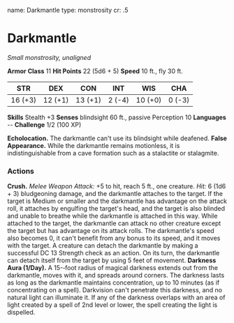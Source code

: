 name: Darkmantle
type: monstrosity
cr: .5

# Darkmantle
_Small monstrosity, unaligned_

**Armor Class** 11
**Hit Points** 22 (5d6 + 5)
**Speed** 10 ft., fly 30 ft.

| STR      | DEX     | CON      | INT     | WIS     | CHA     |
|----------|---------|----------|---------|---------|---------|
| 16 (+3)  | 12 (+1) | 13 (+1)  | 2 (-4)  | 10 (+0) | 0 (-3)  |

**Skills** Stealth +3
**Senses** blindsight 60 ft., passive Perception 10
**Languages** --
**Challenge** 1/2 (100 XP)

**Echolocation.** The darkmantle can't use its blindsight while deafened.
**False Appearance.** While the darkmantle remains motionless, it is indistinguishable from a cave formation such as a stalactite or stalagmite.

### Actions
**Crush.** _Melee Weapon Attack:_ +5 to hit, reach 5 ft., one creature. _Hit:_ 6 (1d6 + 3) bludgeoning damage, and the darkmantle attaches to the target. If the target is Medium or smaller and the darkmantle has advantage on the attack roll, it attaches by engulfing the target's head, and the target is also blinded and unable to breathe while the darkmantle is attached in this way.
While attached to the target, the darkmantle can attack no other creature except the target but has advantage on its attack rolls. The darkmantle's speed also becomes 0, it can't benefit from any bonus to its speed, and it moves with the target.
A creature can detach the darkmantle by making a successful DC 13 Strength check as an action. On its turn, the darkmantle can detach itself from the target by using 5 feet of movement.
**Darkness Aura (1/Day).** A 15-­‐foot radius of magical darkness extends out from the darkmantle, moves with it, and spreads around corners. The darkness lasts as long as the darkmantle maintains concentration, up to 10 minutes (as if concentrating on a spell). Darkvision can't penetrate this darkness, and no natural light can illuminate it. If any of the darkness overlaps with an area of light created by a spell of 2nd level or lower, the spell creating the light is dispelled.
